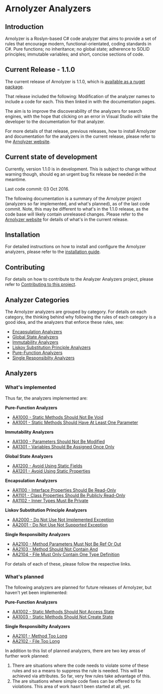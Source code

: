 # Arnolyzer Analyzers #

## Introduction ##
Arnolyzer is a Roslyn-based C# code analyzer that aims to provide a set of rules that encourage modern, functional-orientated, coding standards in C#. Pure functions; no inheritance; no global state; adherence to SOLID principles; immutable variables; and short, concise sections of code.

## Current Release - 1.1.0 ##
The current release of Arnolyzer is 1.1.0, which is [available as a nuget package](https://www.nuget.org/packages/Arnolyzer/). 

That release included the following:
Modification of the analyzer names to include a code for each. This then linked in with the documentation pages. 

The aim is to improve the discoverability of the analyzers for search engines, with the hope that clicking on an error in Visual Studio will take the developer to the documentation for that analyzer.

For more details of that release, previous releases, how to install Arnolyzer and documentation for the analyzers in the current release, please refer to the [Arnolyzer website](http://davidarno.github.io/Arnolyzer/).

## Current state of development ##
Currently, version 1.1.0 is in development. This is subject to change without warning though, should eg an urgent bug fix release be needed in the meantime.

Last code commit: 03 Oct 2016.

The following documentation is a summary of the Arnolyzer project (analyzers so far implemented, and what's planned), as of the last code commit. Note, this may be different to what's in the 1.1.0 release, as the code base will likely contain unreleased changes. Please refer to the [Arnolyzer website](http://davidarno.github.io/Arnolyzer/) for details of what's in the current release.


## Installation ##
For detailed instructions on how to install and configure the Arnolyzer analyzers, please refer to the [installation guide](http://davidarno.github.io/Arnolyzer/Installation.html).

## Contributing ##
For details on how to contribute to the Analyzer Analyzers project, please refer to [Contributing to this project](https://github.com/DavidArno/Arnolyzer/wiki/Contributing.md).

## Analyzer Categories ##
The Arnolyzer analyzers are grouped by category. For details on each category, the thinking behind why following the rules of each category is a good idea, and the analyzers that enforce these rules, see:

* [Encapsulation Analyzers](https://github.com/DavidArno/Arnolyzer/wiki/EncapsulationAnalyzers.md)
* [Global State Analyzers](https://github.com/DavidArno/Arnolyzer/wiki/GlobalStateAnalyzers.md)
* [Immutability Analyzers](https://github.com/DavidArno/Arnolyzer/wiki/ImmutabilityAnalyzers.md)
* [Liskov Substitution Principle Analyzers](https://github.com/DavidArno/Arnolyzer/wiki/LiskovSubstitutionPrincipleAnalyzers.md)
* [Pure-Function Analyzers](https://github.com/DavidArno/Arnolyzer/wiki/Pure-FunctionAnalyzers.md)
* [Single Responsibilty Analyzers](https://github.com/DavidArno/Arnolyzer/wiki/SingleResponsibiltyAnalyzers.md)

## Analyzers ##

### What's implemented ###
Thus far, the analyzers implemented are:

**Pure-Function Analyzers**
* [AA1000 - Static Methods Should Not Be Void](https://github.com/DavidArno/Arnolyzer/wiki/AA1000StaticMethodsShouldNotBeVoid.md)
* [AA1001 - Static Methods Should Have At Least One Parameter](https://github.com/DavidArno/Arnolyzer/wiki/AA1001StaticMethodsShouldHaveAtLeastOneParameter.md)

**Immutability Analyzers**
* [AA1300 - Parameters Should Not Be Modified](https://github.com/DavidArno/Arnolyzer/wiki/AA1300ParametersShouldNotBeModified.md)
* [AA1301 - Variables Should Be Assigned Once Only](https://github.com/DavidArno/Arnolyzer/wiki/AA1301VariablesShouldBeAssignedOnceOnly.md)

**Global State Analyzers**
* [AA1200 - Avoid Using Static Fields](https://github.com/DavidArno/Arnolyzer/wiki/AA1200AvoidUsingStaticFields.md)
* [AA1201 - Avoid Using Static Properties](https://github.com/DavidArno/Arnolyzer/wiki/AA1201AvoidUsingStaticProperties.md)

**Encapsulation Analyzers**
* [AA1100 - Interface Properties Should Be Read-Only](https://github.com/DavidArno/Arnolyzer/wiki/AA1100InterfacePropertiesShouldBeReadOnly.md)
* [AA1101 - Class Properties Should Be Publicly Read-Only](https://github.com/DavidArno/Arnolyzer/wiki/AA1101ClassPropertiesShouldBePubliclyReadOnly.md)
* [AA1102 - Inner Types Must Be Private](https://github.com/DavidArno/Arnolyzer/wiki/AA1102InnerTypesMustBePrivate.md)

**Liskov Substitution Principle Analyzers**
* [AA2000 - Do Not Use Not Implemented Exception](https://github.com/DavidArno/Arnolyzer/wiki/AA2000DoNotUseNotImplementedException.md)
* [AA2001 - Do Not Use Not Supported Exception](https://github.com/DavidArno/Arnolyzer/wiki/AA2001DoNotUseNotSupportedException.md)

**Single Responsibilty Analyzers**
* [AA2100 - Method Parameters Must Not Be Ref Or Out](https://github.com/DavidArno/Arnolyzer/wiki/AA2100MethodParametersMustNotBeRefOrOut.md)
* [AA2103 - Method Should Not Contain And](https://github.com/DavidArno/Arnolyzer/wiki/AA2103MethodShouldNotContainAnd.md)
* [AA2104 - File Must Only Contain One Type Definition](https://github.com/DavidArno/Arnolyzer/wiki/AA2104FileMustOnlyContainOneTypeDefinition.md)


For details of each of these, please follow the respective links.

### What's planned ###
The following analyzers are planned for future releases of Arnolyzer, but haven't yet been implemented:

**Pure-Function Analyzers**
* [AA1002 - Static Methods Should Not Access State](https://github.com/DavidArno/Arnolyzer/wiki/AA1002StaticMethodsShouldNotAccessState.md)
* [AA1003 - Static Methods Should Not Create State](https://github.com/DavidArno/Arnolyzer/wiki/AA1003StaticMethodsShouldNotCreateState.md)

**Single Responsibilty Analyzers**
* [AA2101 - Method Too Long](https://github.com/DavidArno/Arnolyzer/wiki/AA2101MethodTooLong.md)
* [AA2102 - File Too Long](https://github.com/DavidArno/Arnolyzer/wiki/AA2102FileTooLong.md)


In addition to this list of planned analyzers, there are two key areas of further work planned:

1. There are situations where the code needs to violate some of these rules and so a means to suppress the rule is needed. This will be achieved via attributes. So far, very few rules take advantage of this.
2. The are situations where simple code fixes can be offered to fix violations. This area of work hasn't been started at all, yet.
  